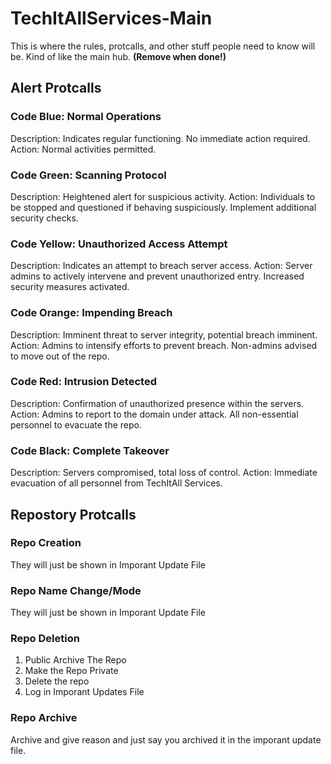# TechItAllServices-Main

This is where the rules, protcalls, and other stuff people need to know will be. Kind of like the main hub. **(Remove when done!)**

## Alert Protcalls
### Code Blue: Normal Operations

Description: Indicates regular functioning. No immediate action required. Action: Normal activities permitted.

### Code Green: Scanning Protocol

Description: Heightened alert for suspicious activity. Action: Individuals to be stopped and questioned if behaving suspiciously. Implement additional security checks.

### Code Yellow: Unauthorized Access Attempt

Description: Indicates an attempt to breach server access. Action: Server admins to actively intervene and prevent unauthorized entry. Increased security measures activated.

### Code Orange: Impending Breach

Description: Imminent threat to server integrity, potential breach imminent. Action: Admins to intensify efforts to prevent breach. Non-admins advised to move out of the repo.

### Code Red: Intrusion Detected

Description: Confirmation of unauthorized presence within the servers. Action: Admins to report to the domain under attack. All non-essential personnel to evacuate the repo.

### Code Black: Complete Takeover

Description: Servers compromised, total loss of control. Action: Immediate evacuation of all personnel from TechItAll Services.


## Repostory Protcalls

### Repo Creation

They will just be shown in Imporant Update File

### Repo Name Change/Mode

They will just be shown in Imporant Update File

### Repo Deletion
1. Public Archive The Repo
2. Make the Repo Private
3. Delete the repo
4. Log in Imporant Updates File

### Repo Archive
Archive and give reason and just say you archived it in the imporant update file.
